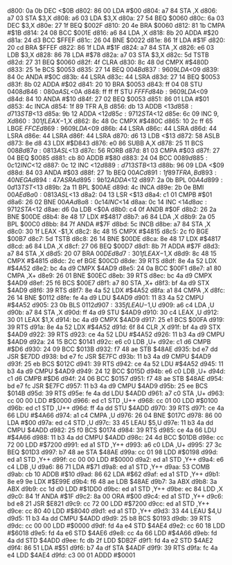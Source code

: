 d800: 0a 0b        DEC    <$0B
d802: 86 00        LDA    #$00
d804: a7 84        STA    ,X
d806: a7 03        STA    $3,X
d808: a6 03        LDA    $3,X
d80a: 27 54        BEQ    $0060
d80c: 6a 03        DEC    $3,X
d80e: 27 1f        BEQ    $002F
d810: 20 4e        BRA    $0060
d812: 81 1b        CMPA   #$1B
d814: 24 08        BCC    $001E
d816: a6 84        LDA    ,X
d818: 8b 20        ADDA   #$20
d81a: 24 d3        BCC    $FFEF
d81c: 26 04        BNE    $0022
d81e: 86 1f        LDA    #$1F
d820: 20 cd        BRA    $FFEF
d822: 86 1f        LDA    #$1F
d824: a7 84        STA    ,X
d826: e6 03        LDB    $3,X
d828: 86 78        LDA    #$78
d82a: a7 03        STA    $3,X
d82c: 5d           TSTB
d82d: 27 31        BEQ    $0060
d82f: 4f           CLRA
d830: 8c 48 0d     CMPX   #$480D
d833: 25 1e        BCS    $0053
d835: 27 14        BEQ    $004B
d837: 96 09        LDA    <$09
d839: 84 0c        ANDA   #$0C
d83b: 44           LSRA
d83c: 44           LSRA
d83d: 27 14        BEQ    $0053
d83f: 8b 02        ADDA   #$02
d841: 20 10        BRA    $0053
d843: ff 04 08     STU    $0408
d846: 08 0a        ASL    <$0A
d848: ff ff ff     STU    $FFFF
d84b: 96 09        LDA    <$09
d84d: 84 10        ANDA   #$10
d84f: 27 02        BEQ    $0053
d851: 86 01        LDA    #$01
d853: 4c           INCA
d854: 1f 89        TFR    A,B
d856: db 13        ADDB   <$13
d858: d7 13        STB    <$13
d85a: 9b 12        ADDA   <$12
d85c: 97 12        STA    <$12
d85e: 6c 09        INC    $9,X
d860: 30 1f        LEAX   -$1,X
d862: 8c 48 0c     CMPX   #$480C
d865: 10 2c ff 65  LBGE   $FFCE
d869: 96 09        LDA    <$09
d86b: 44           LSRA
d86c: 44           LSRA
d86d: 44           LSRA
d86e: 44           LSRA
d86f: 44           LSRA
d870: d6 13        LDB    <$13
d872: 58           ASLB
d873: 8e d8 43     LDX    #$D843
d876: e0 86        SUBB   A,X
d878: 25 11        BCS    $008B
d87a: 08 13        ASL    <$13
d87c: 56           RORB
d87d: 81 03        CMPA   #$03
d87f: 27 04        BEQ    $0085
d881: cb 80        ADDB   #$80
d883: 24 04        BCC    $0089
d885: 0c 12        INC    <$12
d887: 0c 12        INC    <$12
d889: d7 13        STB    <$13
d88b: 96 09        LDA    <$09
d88d: 84 03        ANDA   #$03
d88f: 27 1b        BEQ    $00AC
d891: 1f 89        TFR    A,B
d893: 40           NEGA
d894: 47           ASRA
d895: 9b 12        ADDA   <$12
d897: 2a 0b        BPL    $00A4
d899: 0d 13        TST    <$13
d89b: 2a 11        BPL    $00AE
d89d: 4c           INCA
d89e: 2b 0e        BMI    $00AE
d8a0: 08 13        ASL    <$13
d8a2: 04 13        LSR    <$13
d8a4: c1 01        CMPB   #$01
d8a6: 26 02        BNE    $00AA
d8a8: 0c 14        INC    <$14
d8aa: 0c 14        INC    <$14
d8ac: 97 12        STA    <$12
d8ae: d6 0a        LDB    <$0A
d8b0: c4 0f        ANDB   #$0F
d8b2: 26 2a        BNE    $00DE
d8b4: 8e 48 17     LDX    #$4817
d8b7: a6 84        LDA    ,X
d8b9: 2a 05        BPL    $00C0
d8bb: 84 7f        ANDA   #$7F
d8bd: 5c           INCB
d8be: a7 84        STA    ,X
d8c0: 30 1f        LEAX   -$1,X
d8c2: 8c 48 15     CMPX   #$4815
d8c5: 2c f0        BGE    $00B7
d8c7: 5d           TSTB
d8c8: 26 14        BNE    $00DE
d8ca: 8e 48 17     LDX    #$4817
d8cd: a6 84        LDA    ,X
d8cf: 27 06        BEQ    $00D7
d8d1: 8b 7f        ADDA   #$7F
d8d3: a7 84        STA    ,X
d8d5: 20 07        BRA    $00DE
d8d7: 30 1f        LEAX   -$1,X
d8d9: 8c 48 15     CMPX   #$4815
d8dc: 2c ef        BGE    $00CD
d8de: 39           RTS
d8df: 8e 4a 52     LDX    #$4A52
d8e2: bc 4a d9     CMPX   $4AD9
d8e5: 24 0a        BCC    $00F1
d8e7: a1 80        CMPA   ,X+
d8e9: 26 01        BNE    $00EC
d8eb: 39           RTS
d8ec: bc 4a d9     CMPX   $4AD9
d8ef: 25 f6        BCS    $00E7
d8f1: a7 80        STA    ,X+
d8f3: bf 4a d9     STX    $4AD9
d8f6: 39           RTS
d8f7: 8e 4a 52     LDX    #$4A52
d8fa: a1 84        CMPA   ,X
d8fc: 26 14        BNE    $0112
d8fe: fe 4a d9     LDU    $4AD9
d901: 11 83 4a 52  CMPU   #$4A52
d905: 23 0b        BLS    $0112
d907: 33 5f        LEAU   -$1,U
d909: a6 c4        LDA    ,U
d90b: a7 84        STA    ,X
d90d: ff 4a d9     STU    $4AD9
d910: 30 c4        LEAX   ,U
d912: 30 01        LEAX   $1,X
d914: bc 4a d9     CMPX   $4AD9
d917: 25 e1        BCS    $00FA
d919: 39           RTS
d91a: 8e 4a 52     LDX    #$4A52
d91d: 6f 84        CLR    ,X
d91f: bf 4a d9     STX    $4AD9
d922: 39           RTS
d923: ce 4a 52     LDU    #$4A52
d926: 11 b3 4a d9  CMPU   $4AD9
d92a: 24 15        BCC    $0141
d92c: e6 c0        LDB    ,U+
d92e: c1 d6        CMPB   #$D6
d930: 24 09        BCC    $013B
d932: f7 48 ae     STB    $48AE
d935: bd e7 dd     JSR    $E7DD
d938: bd e7 fc     JSR    $E7FC
d93b: 11 b3 4a d9  CMPU   $4AD9
d93f: 25 eb        BCS    $012C
d941: 39           RTS
d942: ce 4a 52     LDU    #$4A52
d945: 11 b3 4a d9  CMPU   $4AD9
d949: 24 12        BCC    $015D
d94b: e6 c0        LDB    ,U+
d94d: c1 d6        CMPB   #$D6
d94f: 24 06        BCC    $0157
d951: f7 48 ae     STB    $48AE
d954: bd e7 fc     JSR    $E7FC
d957: 11 b3 4a d9  CMPU   $4AD9
d95b: 25 ee        BCS    $014B
d95d: 39           RTS
d95e: fe 4a dd     LDU    $4ADD
d961: a7 c0        STA    ,U+
d963: cc 00 00     LDD    #$0000
d966: ed c1        STD    ,U++
d968: cc 01 00     LDD    #$0100
d96b: ed c1        STD    ,U++
d96d: ff 4a dd     STU    $4ADD
d970: 39           RTS
d971: ce 4a 66     LDU    #$4A66
d974: a1 c4        CMPA   ,U
d976: 26 04        BNE    $017C
d978: 86 00        LDA    #$00
d97a: ed c4        STD    ,U
d97c: 33 45        LEAU   $5,U
d97e: 11 b3 4a dd  CMPU   $4ADD
d982: 25 f0        BCS    $0174
d984: 39           RTS
d985: ce 4a 66     LDU    #$4A66
d988: 11 b3 4a dd  CMPU   $4ADD
d98c: 24 4d        BCC    $01DB
d98e: cc 72 00     LDD    #$7200
d991: ed a1        STD    ,Y++
d993: a6 c0        LDA    ,U+
d995: 27 3c        BEQ    $01D3
d997: b7 48 ae     STA    $48AE
d99a: cc 01 98     LDD    #$0198
d99d: ed a1        STD    ,Y++
d99f: cc 00 00     LDD    #$0000
d9a2: ed a1        STD    ,Y++
d9a4: e6 c4        LDB    ,U
d9a6: 86 71        LDA    #$71
d9a8: ed a1        STD    ,Y++
d9aa: 53           COMB
d9ab: cb 10        ADDB   #$10
d9ad: 86 62        LDA    #$62
d9af: ed a1        STD    ,Y++
d9b1: 8e e9 9e     LDX    #$E99E
d9b4: f6 48 ae     LDB    $48AE
d9b7: 3a           ABX
d9b8: 3a           ABX
d9b9: cc 1d d0     LDD    #$1DD0
d9bc: ed a1        STD    ,Y++
d9be: ec 84        LDD    ,X
d9c0: 84 1f        ANDA   #$1F
d9c2: 8a 00        ORA    #$00
d9c4: ed a1        STD    ,Y++
d9c6: bd e8 21     JSR    $E821
d9c9: cc 72 00     LDD    #$7200
d9cc: ed a1        STD    ,Y++
d9ce: cc 80 40     LDD    #$8040
d9d1: ed a1        STD    ,Y++
d9d3: 33 44        LEAU   $4,U
d9d5: 11 b3 4a dd  CMPU   $4ADD
d9d9: 25 b8        BCS    $0193
d9db: 39           RTS
d9dc: cc 00 00     LDD    #$0000
d9df: fd 4a e4     STD    $4AE4
d9e2: cc 60 18     LDD    #$6018
d9e5: fd 4a e6     STD    $4AE6
d9e8: cc 4a 66     LDD    #$4A66
d9eb: fd 4a dd     STD    $4ADD
d9ee: fc db 2f     LDD    $DB2F
d9f1: fd 4a e2     STD    $4AE2
d9f4: 86 51        LDA    #$51
d9f6: b7 4a df     STA    $4ADF
d9f9: 39           RTS
d9fa: fc 4a e4     LDD    $4AE4
d9fd: c3 00 01     ADDD   #$0001
